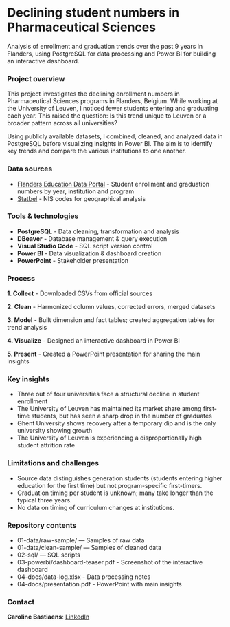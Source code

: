 # Declining student numbers in Pharmaceutical Sciences
Analysis of enrollment and graduation trends over the past 9 years in Flanders, using PostgreSQL for data processing and Power BI for building an interactive dashboard.


### Project overview
This project investigates the declining enrollment numbers in Pharmaceutical Sciences programs in Flanders, Belgium. While working at the University of Leuven, I noticed fewer students entering and graduating each year. This raised the question: Is this trend unique to Leuven or a broader pattern across all universities?

Using publicly available datasets, I combined, cleaned, and analyzed data in PostgreSQL before visualizing insights in Power BI. The aim is to identify key trends and compare the various institutions to one another.


### Data sources
- [Flanders Education Data Portal](https://www.onderwijs.vlaanderen.be/nl/onderwijsstatistieken/dataloep-aan-de-slag-met-cijfers-over-onderwijs/download-je-dataset-uit-dataloep) - Student enrollment and graduation numbers by year, institution and program
- [Statbel](https://statbel.fgov.be/nl/over-statbel/methodologie/classificaties/geografie) - NIS codes for geographical analysis


### Tools & technologies
- **PostgreSQL** - Data cleaning, transformation and analysis
- **DBeaver** - Database management & query execution
- **Visual Studio Code** - SQL script version control
- **Power BI** - Data visualization & dashboard creation
- **PowerPoint** - Stakeholder presentation


### Process
**1. Collect** - Downloaded CSVs from official sources

**2. Clean** - Harmonized column values, corrected errors, merged datasets

**3. Model** - Built dimension and fact tables; created aggregation tables for trend analysis

**4. Visualize** - Designed an interactive dashboard in Power BI

**5. Present** - Created a PowerPoint presentation for sharing the main insights


### Key insights
- Three out of four universities face a structural decline in student enrollment
- The University of Leuven has maintained its market share among first-time students, but has seen a sharp drop in the number of graduates
- Ghent University shows recovery after a temporary dip and is the only university showing growth
- The University of Leuven is experiencing a disproportionally high student attrition rate


### Limitations and challenges
- Source data distinguishes generation students (students entering higher education for the first time) but not program-specific first-timers.
- Graduation timing per student is unknown; many take longer than the typical three years.
- No data on timing of curriculum changes at institutions.


### Repository contents
- 01-data/raw-sample/ — Samples of raw data
- 01-data/clean-sample/ — Samples of cleaned data
- 02-sql/ — SQL scripts
- 03-powerbi/dashboard-teaser.pdf - Screenshot of the interactive dashboard
- 04-docs/data-log.xlsx - Data processing notes
- 04-docs/presentation.pdf - PowerPoint with main insights


### Contact
**Caroline Bastiaens**: [LinkedIn](https://www.linkedin.com/in/bastiaenscaroline/)
